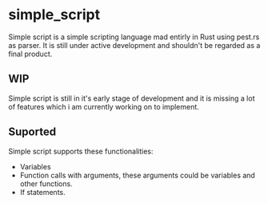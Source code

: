 # simple_script
Simple script is a simple scripting language mad entirly in Rust using pest.rs as parser. It is still under active development and shouldn't be regarded as a final product.

## WIP
Simple script is still in it's early stage of development and it is missing a lot of features which i am currently working on to implement.

## Suported
Simple script supports these functionalities:
* Variables
* Function calls with arguments, these arguments could be variables and other functions.
* If statements.